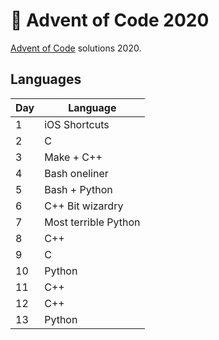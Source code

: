 # 🎁 Advent of Code 2020
[Advent of Code](https://adventofcode.com/2020) solutions 2020.

## Languages
| Day | Language                  |
|-----|---------------------------|
|   1 | iOS Shortcuts             |
|   2 | C                         |
|   3 | Make + C++                |
|   4 | Bash oneliner             |
|   5 | Bash + Python             |
|   6 | C++ Bit wizardry          |
|   7 | Most terrible Python      |
|   8 | C++                       |
|   9 | C                         |
|  10 | Python                    |
|  11 | C++                       |
|  12 | C++                       |
|  13 | Python                    |
